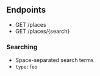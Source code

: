 ## Endpoints

* GET /places
* GET /places/{search}

### Searching

* Space-separated search terms
* `type:foo`
